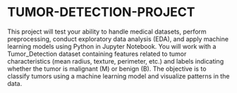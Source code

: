 # TUMOR-DETECTION-PROJECT

This project will test your ability to handle medical datasets, perform preprocessing, conduct exploratory data analysis (EDA), 
and apply machine learning models using Python in Jupyter Notebook. You will work with a Tumor_Detection dataset containing features related to tumor characteristics 
(mean radius, texture, perimeter, etc.) and labels indicating whether the tumor is malignant (M) or benign (B). The objective is to classify tumors using a machine learning model and visualize patterns in the data.
